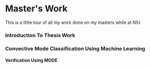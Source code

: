# Master's Work
This is a little tour of all my work done on my masters while at NIU

### Introduction To Thesis Work


### Convective Mode Classification Using Machine Learning


#### Verification Using MODE


